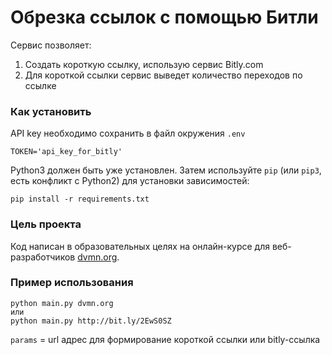# Обрезка ссылок с помощью Битли

Сервис позволяет:
1. Создать короткую ссылку, использую сервис Bitly.com
2. Для короткой ссылки сервис выведет количество переходов по ссылке

### Как установить

API key необходимо сохранить в файл окружения `.env`
```
TOKEN='api_key_for_bitly'
```

Python3 должен быть уже установлен. 
Затем используйте `pip` (или `pip3`, есть конфликт с Python2) для установки зависимостей:
```
pip install -r requirements.txt
```

### Цель проекта

Код написан в образовательных целях на онлайн-курсе для веб-разработчиков [dvmn.org](https://dvmn.org/).

### Пример использования
```
python main.py dvmn.org
или
python main.py http://bit.ly/2EwS0SZ
```
`params` = url адрес для формирование короткой ссылки или bitly-ссылка